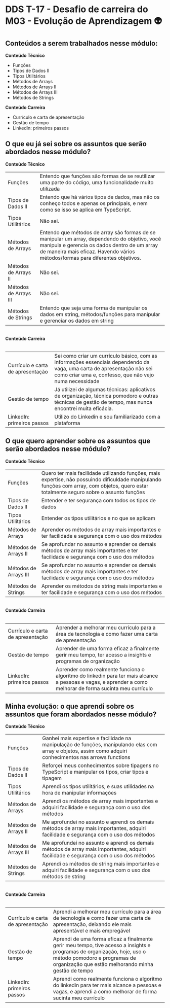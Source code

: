 # DDS T-17 - Desafio de carreira do M03 - Evolução de Aprendizagem  👽

## Conteúdos a serem trabalhados nesse módulo:

<b>Conteúdo Técnico</b>

- Funções
- Tipos de Dados II
- Tipos Utilitários
- Métodos de Arrays
- Métodos de Arrays II
- Métodos de Arrays III
- Métodos de Strings

<b>Conteúdo Carreira</b>

- Currículo e carta de apresentação
- Gestão de tempo
- LinkedIn: primeiros passos

## O que eu já sei sobre os assuntos que serão abordados nesse módulo?

<b>Conteúdo Técnico</b>

<table>
<tr><td>Funções</td><td>Entendo que funções são formas de se reutilizar uma parte do código, uma funcionalidade muito utilizada</td></tr>
<tr><td>Tipos de Dados II</td><td>Entendo que há vários tipos de dados, mas não os conheço todos e apenas os principais, e nem como se isso se aplica em TypeScript.</td></tr>
<tr><td>Tipos Utilitários</td><td>Não sei.</td></tr>
<tr><td>Métodos de Arrays</td><td>Entendo que métodos de array são formas de se manipular um array, dependendo do objetivo, você manipula e gerencia os dados dentro de um array de maneira mais eficaz.
Havendo vários métodos/formas para diferentes objetivos.</td></tr>
<tr><td>Métodos de Arrays II</td><td>Não sei.</td></tr>
<tr><td>Métodos de Arrays III</td><td>Não sei.</td></tr>
<tr><td>Métodos de Strings</td><td>Entendo que seja uma forma de manipular os dados em string, métodos/funções para manipular e gerenciar os dados em string</td></tr>
  
</table>
<br>
<b>Conteúdo Carreira</b>
<br></br>
<table>
<tr><td>Currículo e carta de apresentação</td><td>Sei como criar um currículo básico, com as informações essenciais dependendo da vaga, uma carta de apresentação não sei como criar uma e, confesso, que não vejo numa necessidade</td></tr>
<tr><td>Gestão de tempo</td><td>Já utilizei de algumas técnicas: aplicativos de organização, técnica pomodoro e outras técnicas de gestão de tempo, mas nunca encontrei muita eficácia.</td></tr> 
<tr><td>LinkedIn: primeiros passos</td><td> Utilizo do Linkedin e sou familiarizado com a plataforma</td></tr></table>

## O que quero aprender sobre os assuntos que serão abordados nesse módulo?


<b>Conteúdo Técnico</b>

<table>
<tr><td>Funções</td><td>Quero ter mais facilidade utilizando funções, mais expertise, não possuindo dificuldade manipulando funções com array, com objetos, quero estar totalmente seguro sobre o assunto funções</td></tr>
<tr><td>Tipos de Dados II</td><td>Entender e ter segurança com todos os tipos de dados</td></tr>
<tr><td>Tipos Utilitários</td><td>Entender os tipos utilitários e no que se aplicam</td></tr>
<tr><td>Métodos de Arrays</td><td>Aprender os métodos de array mais importantes e ter facilidade e segurança com o uso dos métodos </td></tr>
<tr><td>Métodos de Arrays II</td><td>Se aprofundar no assunto e aprender os demais métodos de array mais importantes e ter facilidade e segurança com o uso dos métodos </td></tr>
<tr><td>Métodos de Arrays III</td><td>Se aprofundar no assunto e aprender os demais métodos de array mais importantes e ter facilidade e segurança com o uso dos métodos </td></tr>
<tr><td>Métodos de Strings</td><td>Aprender os métodos de string mais importantes e ter facilidade e segurança com o uso dos métodos</td></tr>
  
</table>
<br>
<b>Conteúdo Carreira</b>
<br></br>
<table>
<tr><td>Currículo e carta de apresentação</td><td>Aprender a melhorar meu currículo para a área de tecnologia e como fazer uma carta de apresentação</td></tr>
<tr><td>Gestão de tempo</td><td>Aprender de uma forma eficaz a finalmente gerir meu tempo, ter acesso a insights e programas de organização</td></tr>
<tr><td>LinkedIn: primeiros passos</td><td>Aprender como realmente funciona o algoritmo do linkedin para ter mais alcance a pessoas e vagas, e aprender a como melhorar de forma sucinta meu currículo</td></tr>
</table>


## Minha evolução: o que aprendi sobre os assuntos que foram abordados nesse módulo?

<b>Conteúdo Técnico</b>

<table>
<tr><td>Funções</td><td>Ganhei mais expertise e facilidade na manipulação de funções, manipulando elas com array e objetos, assim como adquiri conhecimentos nas arrows functions</td></tr>
<tr><td>Tipos de Dados II</td><td>Reforçei meus conhecimentos sobre tipagens no TypeScript e manipular os tipos, criar tipos e tipagem</td></tr>
<tr><td>Tipos Utilitários</td><td>Aprendi os tipos utilitários, e suas utilidades na hora de manipular informações</td></tr>
<tr><td>Métodos de Arrays</td><td>Aprendi os métodos de array mais importantes e adquiri facilidade e segurança com o uso dos métodos </td></tr>
<tr><td>Métodos de Arrays II</td><td>Me aprofundei no assunto e aprendi os demais métodos de array mais importantes, adquiri facilidade e segurança com o uso dos métodos </td></tr>
<tr><td>Métodos de Arrays III</td><td>Me aprofundei no assunto e aprendi os demais métodos de array mais importantes, adquiri facilidade e segurança com o uso dos métodos</td></tr>
<tr><td>Métodos de Strings</td><td>Aprendi os métodos de string mais importantes e adquiri facilidade e segurança com o uso dos métodos de string</td></tr>
  
</table>
<br>
<b>Conteúdo Carreira</b>
<br></br>
<table>
<tr><td>Currículo e carta de apresentação</td><td>Aprendi a melhorar meu currículo para a área de tecnologia e como fazer uma carta de apresentação, deixando ele mais apresentável e mais empregável</td></tr>
<tr><td>Gestão de tempo</td><td>Aprendi de uma forma eficaz a finalmente gerir meu tempo, tive acesso a insights e programas de organização, hoje, uso o método pomodoro e programas de organização que estão melhorando minha gestão de tempo</td></tr>
<tr><td>LinkedIn: primeiros passos</td><td>Aprendi como realmente funciona o algoritmo do linkedin para ter mais alcance a pessoas e vagas, e aprendi a como melhorar de forma sucinta meu currículo</td></tr>
</table>
